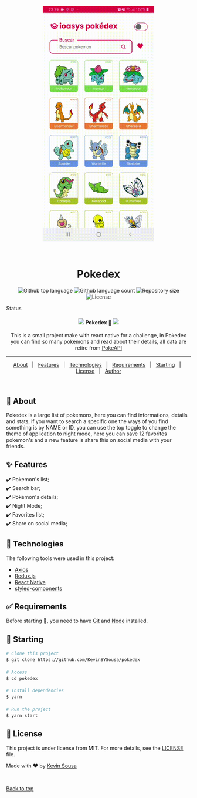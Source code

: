 <div align="center" id="top"> 
  <img src="./.github/app.gif" alt="Pokedex" />

&#xa0;

</div>

<h1 align="center">Pokedex</h1>

<p align="center">
  <img alt="Github top language" src="https://img.shields.io/github/languages/top/KevinSYSousa/pokedex?color=56BEB8">

  <img alt="Github language count" src="https://img.shields.io/github/languages/count/KevinSYSousa/pokedex?color=56BEB8">

  <img alt="Repository size" src="https://img.shields.io/github/repo-size/KevinSYSousa/pokedex?color=56BEB8">

  <img alt="License" src="https://img.shields.io/github/license/KevinSYSousa/pokedex?color=56BEB8">

</p>

Status

<h4 align="center">
<img src="https://c.tenor.com/Ie0mnoxeVHgAAAAi/pikachu-pokemon.gif" width="80px">
	Pokedex 🚀 
<img src="https://c.tenor.com/Ie0mnoxeVHgAAAAi/pikachu-pokemon.gif" width="80px">
</h4>
<p align="center">This is a small project make with react native for a challenge, in Pokedex you can find so many pokemons and read about their details, all data are retire from <a href="https://pokeapi.co/">PokeAPI</a> </p>

<hr>

<p align="center">
  <a href="#dart-about">About</a> &#xa0; | &#xa0; 
  <a href="#sparkles-features">Features</a> &#xa0; | &#xa0;
  <a href="#rocket-technologies">Technologies</a> &#xa0; | &#xa0;
  <a href="#white_check_mark-requirements">Requirements</a> &#xa0; | &#xa0;
  <a href="#checkered_flag-starting">Starting</a> &#xa0; | &#xa0;
  <a href="#memo-license">License</a> &#xa0; | &#xa0;
  <a href="https://github.com/KevinSYSousa" target="_blank">Author</a>
</p>

<br>

## :dart: About

Pokedex is a large list of pokemons, here you can find informations, details and stats, if you want to search a specific one the ways of you find something is by <span>NAME</span> or <span>ID</span>, you can use the top toggle to change the theme of application to night mode, here you can save 12 favorites pokemon's and a new feature is share this on social media with your friends.

## :sparkles: Features

:heavy_check_mark: Pokemon's list;\
:heavy_check_mark: Search bar;\
:heavy_check_mark: Pokemon's details;\
:heavy_check_mark: Night Mode;\
:heavy_check_mark: Favorites list;\
:heavy_check_mark: Share on social media;

## :rocket: Technologies

The following tools were used in this project:

- [Axios](https://axios-http.com/)
- [Redux.js](https://redux-toolkit.js.org/)
- [React Native](https://reactnative.dev/)
- [styled-components](https://styled-components.com/)

## :white_check_mark: Requirements

Before starting :checkered_flag:, you need to have [Git](https://git-scm.com) and [Node](https://nodejs.org/en/) installed.

## :checkered_flag: Starting

```bash
# Clone this project
$ git clone https://github.com/KevinSYSousa/pokedex

# Access
$ cd pokedex

# Install dependencies
$ yarn

# Run the project
$ yarn start

```

## :memo: License

This project is under license from MIT. For more details, see the [LICENSE](LICENSE.md) file.

Made with :heart: by <a href="https://github.com/KevinSYSousa" target="_blank">Kevin Sousa</a>

&#xa0;

<a href="#top">Back to top</a>
